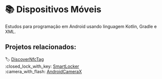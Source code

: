 # 📚 Dispositivos Móveis

Estudos para programação em Android usando linguagem Kotlin, Gradle e XML.

## Projetos relacionados:

:label: [DiscoverNfcTag](https://github.com/leogianfagna/DiscoverNfcTag)\
:closed\_lock\_with\_key: [SmartLocker](https://github.com/leogianfagna/SmartLocker)\
:camera\_with\_flash: [AndroidCameraX](https://github.com/leogianfagna/AndroidCameraX)
